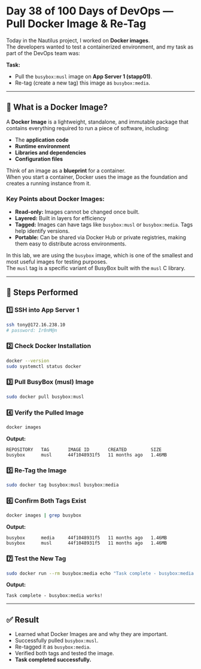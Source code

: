 
# Day 38 of 100 Days of DevOps — Pull Docker Image & Re-Tag

Today in the Nautilus project, I worked on **Docker images**.  
The developers wanted to test a containerized environment, and my task as part of the DevOps team was:

**Task:**  
- Pull the `busybox:musl` image on **App Server 1 (stapp01)**.  
- Re-tag (create a new tag) this image as `busybox:media`.  

---

## 🐳 What is a Docker Image?

A **Docker Image** is a lightweight, standalone, and immutable package that contains everything required to run a piece of software, including:
- The **application code**
- **Runtime environment**
- **Libraries and dependencies**
- **Configuration files**

Think of an image as a **blueprint** for a container.  
When you start a container, Docker uses the image as the foundation and creates a running instance from it.

### Key Points about Docker Images:
- **Read-only:** Images cannot be changed once built.  
- **Layered:** Built in layers for efficiency 
- **Tagged:** Images can have tags like `busybox:musl` or `busybox:media`. Tags help identify versions.  
- **Portable:** Can be shared via Docker Hub or private registries, making them easy to distribute across environments.  

In this lab, we are using the `busybox` image, which is one of the smallest and most useful images for testing purposes.  
The `musl` tag is a specific variant of BusyBox built with the `musl` C library.  

---

## 🔧 Steps Performed

### 1️⃣ SSH into App Server 1
```bash
ssh tony@172.16.238.10
# password: Ir0nM@n
````

### 2️⃣ Check Docker Installation

```bash
docker --version
sudo systemctl status docker
```

### 3️⃣ Pull BusyBox (musl) Image

```bash
sudo docker pull busybox:musl
```

### 4️⃣ Verify the Pulled Image

```bash
docker images
```

**Output:**

```
REPOSITORY   TAG       IMAGE ID       CREATED         SIZE
busybox      musl      44f1048931f5   11 months ago   1.46MB
```

### 5️⃣ Re-Tag the Image

```bash
sudo docker tag busybox:musl busybox:media
```

### 6️⃣ Confirm Both Tags Exist

```bash
docker images | grep busybox
```

**Output:**

```
busybox      media     44f1048931f5   11 months ago   1.46MB
busybox      musl      44f1048931f5   11 months ago   1.46MB
```

### 7️⃣ Test the New Tag

```bash
sudo docker run --rm busybox:media echo "Task complete - busybox:media works!"
```

**Output:**

```
Task complete - busybox:media works!
```

---

## ✅ Result

* Learned what Docker Images are and why they are important.
* Successfully pulled `busybox:musl`.
* Re-tagged it as `busybox:media`.
* Verified both tags and tested the image.
* **Task completed successfully.**



